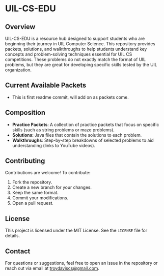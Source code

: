 # UIL-CS-EDU

## Overview
UIL-CS-EDU is a resource hub designed to support students who are beginning their journey in UIL Computer Science. This repository provides packets, solutions, and walkthroughs to help students understand key concepts and problem-solving techniques essential for UIL CS competitions. These problems do not exactly match the format of UIL problems, but they are great for developing specific skills tested by the UIL organization.

## Current Available Packets
- This is first readme commit, will add on as packets come.

## Composition
- **Practice Packets**: A collection of practice packets that focus on specific skills (such as string problems or maze problems).
- **Solutions**: Java files that contain the solutions to each problem.
- **Walkthroughs**: Step-by-step breakdowns of selected problems to aid understanding (links to YouTube videos).

## Contributing
Contributions are welcome! To contribute:
1. Fork the repository.
2. Create a new branch for your changes.
3. Keep the same format.
4. Commit your modifications.
5. Open a pull request.

## License
This project is licensed under the MIT License. See the `LICENSE` file for details.

## Contact
For questions or suggestions, feel free to open an issue in the repository or reach out via email at troydaviscs@gmail.com.

